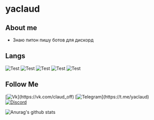 # yaclaud

## About me

* Знаю питон пишу ботов для дискорд



## Langs

![Test](https://img.shields.io/badge/Python-rgb(35,33,34)?style=for-the-badge&logo=Python)
![Test](https://img.shields.io/badge/SQLITE-rgb(35,33,34)?style=for-the-badge&logo=SQLITE)
![Test](https://img.shields.io/badge/MONGODB-rgb(35,33,34)?style=for-the-badge&logo=MONGODB)
![Test](https://img.shields.io/badge/HTML-rgb(35,33,34)?style=for-the-badge&logo=HTML)
![Test](https://img.shields.io/badge/CSS-rgb(35,33,34)?style=for-the-badge&logo=CSS)




## Follow Me
[![Vk](https://img.shields.io/badge/VK-rgb(35,33,34)?style=for-the-badge&logo=Vk)](https://vk.com/claud_off)
[![Telegram](https://img.shields.io/badge/Telegram-rgb(35,33,34)?style=for-the-badge&logo=Telegram)](https://t.me/yaclaud)
[![Discord](https://img.shields.io/discord/681216134854475816?color=rgb%2835%2C33%2C34%29&label=Discord&logo=Discord&logoColor=rgb%2835%2C33%2C34%29&style=for-the-badge)](https://discord.gg/MjKCbg3)

![Anurag's github stats](https://github-readme-stats.vercel.app/api?username=yaclaud&count_private=false&show_icons=true&theme=dark)
